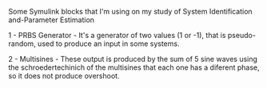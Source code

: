 Some Symulink blocks that I'm using on my study of System Identification and-Parameter Estimation

1 - PRBS Generator - It's a generator of two values (1 or -1), that is pseudo-random, used to produce an input in some systems.

2 - Multisines - These output is produced by the sum of 5 sine waves using the schroedertechinich of the multisines that each one has a diferent 
phase, so it does not produce overshoot. 
